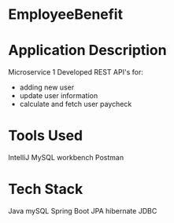 # EmployeeBenefit

# Application Description
Microservice 1 
Developed REST API's for:
- adding new user
- update user information
- calculate and fetch user paycheck

# Tools Used
IntelliJ
MySQL workbench
Postman

# Tech Stack 
Java
mySQL
Spring Boot
JPA hibernate
JDBC


